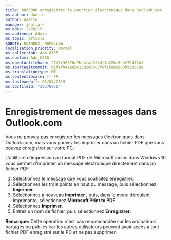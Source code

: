 ```yaml
---
title: 8000088 enregistrer le courrier électronique dans Outlook.com
ms.author: daeite
author: daeite
manager: joallard
ms.date: 2/28/19
ms.audience: Admin
ms.topic: article
ROBOTS: NOINDEX, NOFOLLOW
localization_priority: Normal
ms.collection: Adm_O365
ms.custom: Adm_O365
ms.openlocfilehash: 27f7c36576c7be4fab824df1a22bf0bde7047341
ms.sourcegitcommit: b1fef941ee5c1392a6b05f6f1ba92080b99d8589
ms.translationtype: MT
ms.contentlocale: fr-FR
ms.lasthandoff: 03/04/2019
ms.locfileid: "30376070"
---
```

# <a name="saving-messages-in-outlookcom"></a>Enregistrement de messages dans Outlook.com

Vous ne pouvez pas enregistrer les messages électroniques dans Outlook.com, mais vous pouvez les imprimer dans un fichier PDF que vous pouvez enregistrer sur votre PC.

L'utilitaire d'impression au format PDF de Microsoft inclus dans Windows 10 vous permet d'imprimer un message électronique directement dans un fichier PDF.

1. Sélectionnez le message que vous souhaitez enregistrer.
2. Sélectionnez les trois points en haut du message, puis sélectionnez **Imprimer**.
3. Sélectionnez à nouveau **Imprimer** , puis, dans le menu déroulant imprimante, sélectionnez **Microsoft Print to PDF**.
4. Sélectionnez **Imprimer**.
5. Entrez un nom de fichier, puis sélectionnez **Enregistrer**.

**Remarque:** Cette opération n'est pas recommandée sur les ordinateurs partagés ou publics car les autres utilisateurs peuvent avoir accès à tout fichier PDF enregistré sur le PC et ne pas supprimer.